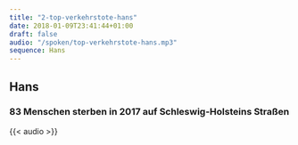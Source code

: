 ```yaml
---
title: "2-top-verkehrstote-hans"
date: 2018-01-09T23:41:44+01:00
draft: false
audio: "/spoken/top-verkehrstote-hans.mp3"
sequence: Hans
---
```


## Hans
### 83 Menschen sterben in 2017 auf Schleswig-Holsteins Straßen



{{< audio >}}




